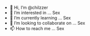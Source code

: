 - 👋 Hi, I’m @chilzzer
- 👀 I’m interested in ... Sex
- 🌱 I’m currently learning ... Sex
- 💞️ I’m looking to collaborate on ... Sex
- 📫 How to reach me ... Sex

<!---
chilzzer/chilzzer is a ✨ special ✨ repository because its `README.md` (this file) appears on your GitHub profile.
You can click the Preview link to take a look at your changes.
--->
